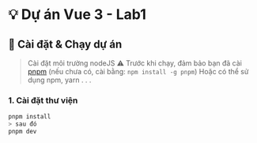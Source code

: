 # 💡 Dự án Vue 3 - Lab1

## 🚀 Cài đặt & Chạy dự án

> Cài đặt môi trường nodeJS
> ⚠️ Trước khi chạy, đảm bảo bạn đã cài [pnpm](https://pnpm.io/) (nếu chưa có, cài bằng: `npm install -g pnpm`)
> Hoặc có thể sử dụng npm, yarn . . .

### 1. Cài đặt thư viện

```bash
pnpm install
> sau đó
pnpm dev
